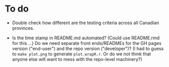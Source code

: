 # To do

- Double check how different are the testing criteria across all Canadian provinces.

- Is the time stamp in README.md automated? (Could use README.rmd for this ...) Do we need separate front ends/READMEs for the GH pages version ("end-user") and the repo version ("developer")?  (I had to guess to `make plot.png` to generate `plot.wrapR.r`. Or do we not think that anyone else will want to mess with the repo-level machinery?)
